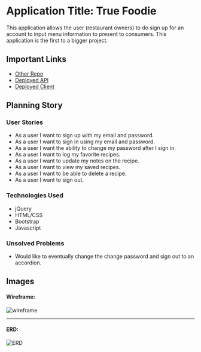 # Application Title: True Foodie 

This application allows the user (restaurant owners) to do sign up for an account to input menu information to present to consumers. This application is the first to a bigger project.

## Important Links

- [Other Repo](https://github.com/MDReed2/true-foodie-backEnd)
- [Deployed API](https://radiant-oasis-26691.herokuapp.com/)
- [Deployed Client](https://mdreed2.github.io/true-foodie-client/)

## Planning Story


### User Stories

- As a user I want to sign up with my email and password.
- As a user I want to sign in using my email and password.
- As a user I want the ability to change my password after I sign in.
- As a user I want to log my favorite recipes.
- As a user I want to update my notes on the recipe.
- As a user I want to view my saved recipes.
- As a user I want to be able to delete a recipe.
- As a user I want to sign out.

### Technologies Used

- jQuery
- HTML/CSS
- Bootstrap
- Javascript

### Unsolved Problems

- Would like to eventually change the change password and sign out to an accordion.

## Images

#### Wireframe:
![wireframe](https://i.imgur.com/0bdWtZj.jpg)

---

#### ERD:
![ERD](https://i.imgur.com/Zye33Mg.jpg)
